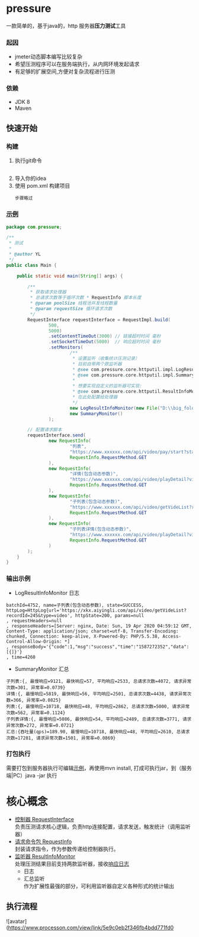 # pressure
一款简单的，基于java的，http 服务器**压力测试**工具
### 起因

- jmeter动态脚本编写比较复杂
- 希望压测程序可以在服务端执行，从内网环境发起请求
- 有足够的扩展空间,方便对复杂流程进行压测

### 依赖
- JDK 8 
- Maven

## 快速开始
### 构建
1. 执行git命令
    ```git
    
    ```
2. 导入你的idea
3. 使用 pom.xml 构建项目
    ```
    步骤略过
    ```

### [示例](./src/main/java/com/pressure/Main.java)
```java
package com.pressure;

/**
 * 测试
 *
 * @author YL
 */
public class Main {

    public static void main(String[] args) {

        /**
         * 获取请求处理器
         * 总请求次数等于循环次数 * RequestInfo 脚本长度
         * @param poolSize 线程池并发线程数量
         * @param requestSize 循环请求次数
         */
        RequestInterface requestInterface = RequestImpl.build(
                500,
                5000)
                .setContentTimeOut(3000) // 链接超时时间 毫秒
                .setSocketTimeOut(5000)  // 响应超时时间 毫秒
                .setMonitors(
                        /**
                         * 设置监听（收集统计压测记录）
                         * 目前自带两个款监听器
                         * @see com.pressure.core.httputil.impl.LogResultInfoMonitor 日志记录
                         * @see com.pressure.core.httputil.impl.SummaryMonitor 汇总打印
                         *
                         * 想要实现自定义的监听器可实现:
                         * @see com.pressure.core.httputil.ResultInfoMonitor
                         * 在此处配置给处理器
                         */
                        new LogResultInfoMonitor(new File("D:\\big_folder\\log.txt")),
                        new SummaryMonitor()
                );

        // 配置请求脚本
        requestInterface.send(
                new RequestInfo(
                        "列表",
                        "https://www.xxxxxx.com/api/video/pay/start?start=1&count=15&keyWord=",
                        RequestInfo.RequestMethod.GET
                ),
                new RequestInfo(
                        "详情(包含动态参数)",
                        "https://www.xxxxxx.com/api/video/playDetail?videoId=${data.data.$2.id}&token=",
                        RequestInfo.RequestMethod.GET
                ),
                new RequestInfo(
                        "子列表(包含动态参数)",
                        "https://www.xxxxxx.com/api/video/getVideList?recordId=${data.videoId}&type=video",
                        RequestInfo.RequestMethod.GET
                ),
                new RequestInfo(
                        "子列表详情(包含动态参数)",
                        "https://www.xxxxxx.com/api/video/playDetail?videoId=${data.$1.id}&token=",
                        RequestInfo.RequestMethod.GET
                )
        );
    }
}
```

### 输出示例
- LogResultInfoMonitor 日志
```text
batchId=4752, name=子列表(包含动态参数), state=SUCCESS, httpLog=HttpLog{url='https://xkx.aiyingli.com/api/video/getVideList?recordId=245&type=video', httpState=200, params=null
, requestHeaders=null
, responseHeaders=[Server: nginx, Date: Sun, 19 Apr 2020 04:59:12 GMT, Content-Type: application/json; charset=utf-8, Transfer-Encoding: chunked, Connection: keep-alive, X-Powered-By: PHP/5.5.38, Access-Control-Allow-Origin: *]
, responseBody='{"code":1,"msg":"success","time":"1587272352","data":[{]}'}
, time=4260
```
- SummaryMonitor 汇总
```text
子列表:{, 最慢响应=9121, 最快响应=57, 平均响应=2533, 总请求次数=4072, 请求异常次数=301, 异常率=0.0739}
详情:{, 最慢响应=5819, 最快响应=56, 平均响应=2501, 总请求次数=4438, 请求异常次数=366, 异常率=0.0825}
列表:{, 最慢响应=10718, 最快响应=48, 平均响应=2862, 总请求次数=5000, 请求异常次数=562, 异常率=0.1124}
子列表详情:{, 最慢响应=5086, 最快响应=54, 平均响应=2489, 总请求次数=3771, 请求异常次数=272, 异常率=0.0721}
汇总:{吞吐量(qps)=189.90, 最慢响应=10718, 最快响应=48, 平均响应=2610, 总请求次数=17281, 请求异常次数=1501, 异常率=0.0869}
```
### 打包执行
需要打包到服务器执行可编辑[示例](./src/main/java/com/pressure/Main.java)，再使用mvn install, 打成可执行jar，到（服务端|PC）java -jar 执行


# 核心概念
- [控制器 RequestInterface](./src/main/java/com/pressure/core/httputil/RequestInterface.java)  
    负责压测请求核心逻辑，负责http连接配置，请求发送，触发统计（调用监听器）
- [请求命令包 RequestInfo](./src/main/java/com/pressure/core/bean/RequestInfo.java)  
    封装请求指令，作为参数传递给控制器执行。  
- [监听器 ResultInfoMonitor](./src/main/java/com/pressure/core/httputil/ResultInfoMonitor.java)  
    处理压测结果目前支持两款监听器，接收[响应日志](./src/main/java/com/pressure/core/bean/ResultInfo.java)
    - 日志
    - 汇总监听  
    作为扩展性最强的部分，可利用监听器自定义各种形式的统计输出

## 执行流程
![avatar](https://www.processon.com/view/link/5e9c0eb2f346fb4bdd771fd0
